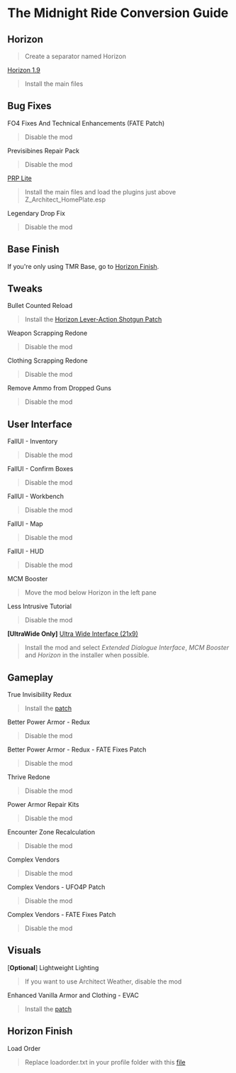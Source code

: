 # The Midnight Ride Conversion Guide

## Horizon
>Create a separator named Horizon

[Horizon 1.9](https://www.nexusmods.com/fallout4/mods/17374)
>Install the main files

## Bug Fixes
FO4 Fixes And Technical Enhancements (FATE Patch)
>Disable the mod

Previsibines Repair Pack
>Disable the mod

[PRP Lite](https://www.nexusmods.com/fallout4/mods/64405)
>Install the main files and load the plugins just above Z_Architect_HomePlate.esp

Legendary Drop Fix
>Disable the mod

## Base Finish
If you're only using TMR Base, go to [Horizon Finish](#horizon-finish).

## Tweaks
Bullet Counted Reload
>Install the [Horizon Lever-Action Shotgun Patch](https://www.nexusmods.com/fallout4/mods/45120)

Weapon Scrapping Redone
>Disable the mod

Clothing Scrapping Redone
>Disable the mod

Remove Ammo from Dropped Guns
>Disable the mod

## User Interface
FallUI - Inventory
>Disable the mod

FallUI - Confirm Boxes
>Disable the mod

FallUI - Workbench
>Disable the mod

FallUI - Map
>Disable the mod

FallUI - HUD
>Disable the mod

MCM Booster
>Move the mod below Horizon in the left pane

Less Intrusive Tutorial
>Disable the mod

**[UltraWide Only]** [Ultra Wide Interface (21x9)](https://www.nexusmods.com/fallout4/mods/65677)
>Install the mod and select *Extended Dialogue Interface*, *MCM Booster* and *Horizon* in the installer when possible.

## Gameplay
True Invisibility Redux
>Install the [patch](https://www.nexusmods.com/fallout4/mods/69033)

Better Power Armor - Redux
>Disable the mod

Better Power Armor - Redux - FATE Fixes Patch
>Disable the mod

Thrive Redone
>Disable the mod

Power Armor Repair Kits
>Disable the mod

Encounter Zone Recalculation
>Disable the mod

Complex Vendors
>Disable the mod

Complex Vendors - UFO4P Patch
>Disable the mod

Complex Vendors - FATE Fixes Patch
>Disable the mod

## Visuals
[**Optional**] Lightweight Lighting
>If you want to use Architect Weather, disable the mod

Enhanced Vanilla Armor and Clothing - EVAC
>Install the [patch](https://www.nexusmods.com/fallout4/mods/69033)

## Horizon Finish
Load Order
>Replace loadorder.txt in your profile folder with this [file](https://raw.githubusercontent.com/nemal34/grebHorizonEssential/main/loadorder.txt)